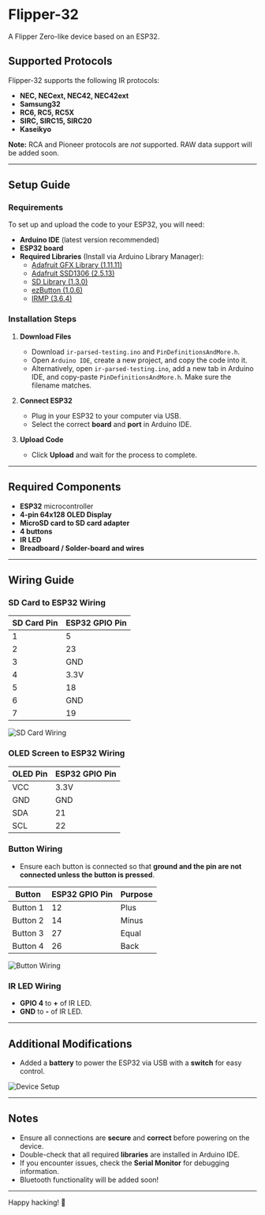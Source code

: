 # Flipper-32
A Flipper Zero-like device based on an ESP32.

## Supported Protocols
Flipper-32 supports the following IR protocols:
- **NEC, NECext, NEC42, NEC42ext**
- **Samsung32**
- **RC6, RC5, RC5X**
- **SIRC, SIRC15, SIRC20**
- **Kaseikyo**

**Note:** RCA and Pioneer protocols are *not* supported. RAW data support will be added soon.

---

## Setup Guide
### Requirements
To set up and upload the code to your ESP32, you will need:
- **Arduino IDE** (latest version recommended)
- **ESP32 board**
- **Required Libraries** (Install via Arduino Library Manager):
  - [Adafruit GFX Library (1.11.11)](https://github.com/adafruit/Adafruit-GFX-Library)
  - [Adafruit SSD1306 (2.5.13)](https://github.com/adafruit/Adafruit_SSD1306)
  - [SD Library (1.3.0)](https://www.arduino.cc/en/Reference/SD)
  - [ezButton (1.0.6)](https://github.com/ArduinoGetStarted/ezButton)
  - [IRMP (3.6.4)](https://github.com/ukw100/IRMP)

### Installation Steps
1. **Download Files**
   - Download `ir-parsed-testing.ino` and `PinDefinitionsAndMore.h`.
   - Open `Arduino IDE`, create a new project, and copy the code into it.
   - Alternatively, open `ir-parsed-testing.ino`, add a new tab in Arduino IDE, and copy-paste `PinDefinitionsAndMore.h`. Make sure the filename matches.

2. **Connect ESP32**
   - Plug in your ESP32 to your computer via USB.
   - Select the correct **board** and **port** in Arduino IDE.

3. **Upload Code**
   - Click **Upload** and wait for the process to complete.

---

## Required Components
- **ESP32** microcontroller
- **4-pin 64x128 OLED Display**
- **MicroSD card to SD card adapter**
- **4 buttons**
- **IR LED**
- **Breadboard / Solder-board and wires**

---

## Wiring Guide
### **SD Card to ESP32 Wiring**
| SD Card Pin | ESP32 GPIO Pin |
|------------|----------|
| 1          | 5        |
| 2          | 23       |
| 3          | GND      |
| 4          | 3.3V     |
| 5          | 18       |
| 6          | GND      |
| 7          | 19       |

![SD Card Wiring](https://github.com/user-attachments/assets/cc19777b-53b5-4adb-aee7-3fdfbca30b4f)

### **OLED Screen to ESP32 Wiring**
| OLED Pin | ESP32 GPIO Pin |
|---------|----------|
| VCC     | 3.3V     |
| GND     | GND      |
| SDA     | 21       |
| SCL     | 22       |

### **Button Wiring**
- Ensure each button is connected so that **ground and the pin are not connected unless the button is pressed**.

| Button | ESP32 GPIO Pin | Purpose |
|--------|----------|-----| 
| Button 1 | 12 | Plus   |
| Button 2 | 14 | Minus  |
| Button 3 | 27 | Equal  |
| Button 4 | 26 | Back   |

![Button Wiring](https://github.com/user-attachments/assets/7a499785-861d-4e20-a064-888535d4156e)

### **IR LED Wiring**
- **GPIO 4** to **+** of IR LED.
- **GND** to **-** of IR LED.

---

## Additional Modifications
- Added a **battery** to power the ESP32 via USB with a **switch** for easy control.

![Device Setup](https://github.com/user-attachments/assets/a5d47e33-c7c8-4f8e-8083-07ea85bd02af)

---

## Notes
- Ensure all connections are **secure** and **correct** before powering on the device.
- Double-check that all required **libraries** are installed in Arduino IDE.
- If you encounter issues, check the **Serial Monitor** for debugging information.
- Bluetooth functionality will be added soon!


---

Happy hacking! 🚀

